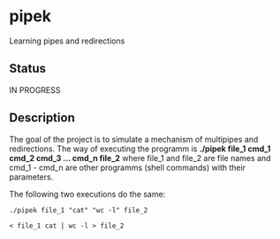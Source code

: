 # pipek

Learning pipes and redirections

## Status

IN PROGRESS

## Description

The goal of the project is to simulate a mechanism of multipipes and redirections.
The way of executing the programm is <b>./pipek file_1 cmd_1 cmd_2 cmd_3 ... cmd_n file_2</b>
where file_1 and file_2 are file names and cmd_1 - cmd_n are other programms (shell commands) with their parameters.

The following two executions do the same:

	./pipek file_1 "cat" "wc -l" file_2

	< file_1 cat | wc -l > file_2
